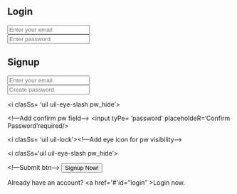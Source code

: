 <!DOCTYPE html>
<html lang="en">
<head>
    <meta charset="UTF-8">
    <meta name="viewport" content="width=device-width, initial-scale=1.0">
    <title>Login & Sign Up</title>
    <link rel="stylesheet" href="style.css">
</head>
<body>

<div class="form_container">
    <!-- Login Form -->
    <div class="form login_form active">
        <h2>Login</h2>
        <form action="#">
            <div class="input_box">
                <input type="email" placeholder="Enter your email" required />
                <i class='uil uil-envelope-alt'></i>
            </div>
            <div class='input_box'>
                <input type='password' placeholder='Enter password' required />
                <i class='uil uil-lock'></i> 
                <!-- Add eye icon for password visibility -->
            </div>
            <!-- Add submit button -->
            <!-- Example: -->
            <!--
            Button to submit the form.
            You need backend code to handle this.
            
            For demonstration purposes only:
            
            -->
            
        </form>

        Don't have an account? 
        <!-- Link to toggle forms -->
        Click here to signup:
        <!-- Use id for toggling via JavaScript -->
        
        <!-- Example of link (use actual id from script.js) 
             Replace 'signup' with actual function or id used in script.js
             Here we assume it is 'signup'
         -->  
         <!--<a href="#" id='login'>Login</a>-->
         <!--<a href="#" id='signup'>Signup</a>-->
         
         Click here instead: 
         <!--<button onclick = "document.getElementById('id01').style.display = 'block';">Signup Now!</button>-->
        
     </div>

     <!-- Signup Form -->    
     <!---->   
     <!---->   
     <!---->   
     
     
     
    
     
    
     
     
    
     
        
    
    

<!-- Signup From -->

<div class='form signup_form'>
<h2>Signup</h2>

<form action='#'>

<div class='input_box'>
<input type ='email' placeholder ='Enter your email' required/>
<i class = 'uil uil-envelope-alt'></i>

</div>


<div clasSs ='input_box'>
<input type = 'password' placeholder ='Create password'required/>
<i clasSs= 'uil uil-lock'></i><!—Add eye icon for pw visibility-->

<i clasSs= ‘uil uil-eye-slash pw_hide’></i>


<!—Add confirm pw field-->
<input tyPe= ‘password’ placeholdeR=‘Confirm Password’required/>

<i clasSs= ‘uil uil-lock’></i><!—Add eye icon for pw visibility-->

<i clasSs=‘uil uil-eye-slash pw_hide’></i>


<!—Submit btn-->
<button claSSname=”button” >Signup Now!</button>

Already have an account?
<a href='#'id=”login” >Login now.</a>






<script src ="script.js"></script>

<style scoped src ="style.css"></style>




<!-- End of signup div--->



<!-- End of container div--->
